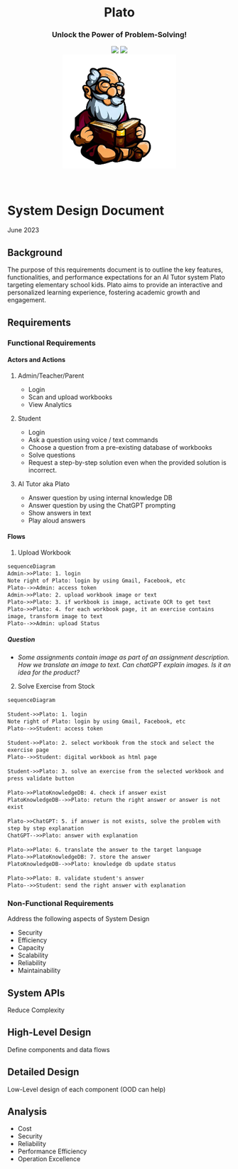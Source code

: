 <div align="center">
<h1 align="center"> Plato </h1> 
<h3>Unlock the Power of Problem-Solving!</br></h3>
<img src="https://img.shields.io/badge/Progress-1%25-red"> <img src="https://img.shields.io/badge/Feedback-Welcome-green">
</br>
<kbd>
<img src="../images/plato_1.png" width="256ppx"> 
</kbd>
</div>
</br>
</br>

# System Design Document
June 2023

## Background
The purpose of this requirements document is to outline the key features, functionalities, and performance expectations for an AI Tutor system Plato targeting elementary school kids. Plato aims to provide an interactive and personalized learning experience, fostering academic growth and engagement.

## Requirements

### Functional Requirements

#### Actors and Actions
1. Admin/Teacher/Parent
    - Login
    - Scan and upload workbooks
    - View Analytics

2. Student
    - Login
    - Ask a question using voice / text commands
    - Choose a question from a pre-existing database of workbooks
    - Solve questions
    - Request a step-by-step solution even when the provided solution is incorrect. 

3. AI Tutor aka Plato
    - Answer question by using internal knowledge DB
    - Answer question by using the ChatGPT prompting
    - Show answers in text
    - Play aloud answers

#### Flows
1. Upload Workbook
```mermaid
sequenceDiagram
Admin->>Plato: 1. login
Note right of Plato: login by using Gmail, Facebook, etc 
Plato-->>Admin: access token
Admin->>Plato: 2. upload workbook image or text
Plato->>Plato: 3. if workbook is image, activate OCR to get text
Plato->>Plato: 4. for each workbook page, it an exercise contains image, transform image to text 
Plato-->>Admin: upload Status
```
##### Question
- <i>Some assignments contain image as part of an assignment description. How we translate an image to text. Can chatGPT explain images. Is it an idea for the product?</i>


2. Solve Exercise from Stock
```mermaid
sequenceDiagram

Student->>Plato: 1. login
Note right of Plato: login by using Gmail, Facebook, etc 
Plato-->>Student: access token

Student->>Plato: 2. select workbook from the stock and select the exercise page
Plato-->>Student: digital workbook as html page 

Student->>Plato: 3. solve an exercise from the selected workbook and press validate button

Plato->>PlatoKnowledgeDB: 4. check if answer exist
PlatoKnowledgeDB-->>Plato: return the right answer or answer is not exist

Plato->>ChatGPT: 5. if answer is not exists, solve the problem with step by step explanation 
ChatGPT-->>Plato: answer with explanation

Plato->>Plato: 6. translate the answer to the target language
Plato->>PlatoKnowledgeDB: 7. store the answer
PlatoKnowledgeDB-->>Plato: knowledge db update status

Plato->>Plato: 8. validate student's answer
Plato-->>Student: send the right answer with explanation
```

### Non-Functional Requirements
Address the following aspects of System Design
- Security
- Efficiency
- Capacity
- Scalability
- Reliability
- Maintainability

## System APIs
Reduce Complexity

## High-Level Design
Define components and data flows 

## Detailed Design 
Low-Level design of each component (OOD can help)

## Analysis
- Cost
- Security
- Reliability
- Performance Efficiency
- Operation Excellence






